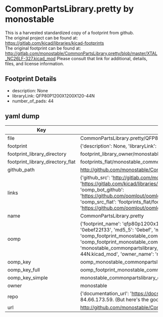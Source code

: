 # CommonPartsLibrary.pretty by monostable  
This is a harvested standardized copy of a footprint from github.  
The original project can be found at:  
https://gitlab.com/kicad/libraries/kicad-footprints  
The original footprint can be found at:
http://gitlab.com/monostable/CommonPartsLibrary.pretty/blob/master/XTAL_NC26LF-327.kicad_mod
Please consult that link for additional, details, files, and license information.  
## Footprint Details
* description: None  
* libraryLink: QFP80P1200X1200X120-44N  
* number_of_pads: 44  
## yaml dump  
| Key | Value |  
| --- | --- |  
| file | CommonPartsLibrary.pretty/QFP80P1200X1200X120-44N.kicad_mod |  
| footprint | {'description': None, 'libraryLink': 'QFP80P1200X1200X120-44N', 'number_of_pads': 44} |  
| footprint_library_directory | footprint_library_owner/monostable_CommonPartsLibrary.pretty |  
| footprint_library_directory_flat | footprints_flat/monostable_commonpartslibrary_qfp80p1200x1200x120_44n/working |  
| github_path | http://github.com/monostable/CommonPartsLibrary.pretty/blob/master/QFP80P1200X1200X120-44N.kicad_mod |  
| links | {'github_src': 'http://gitlab.com/monostable/CommonPartsLibrary.pretty/blob/master/XTAL_NC26LF-327.kicad_mod', 'github_src_repo': 'https://gitlab.com/kicad/libraries/kicad-footprints', 'oomp_bot': 'footprints/monostable_commonpartslibrary_qfp80p1200x1200x120_44n/working', 'oomp_bot_github': 'https://github.com/oomlout/oomlout_oomp_footprint_bot/tree/main/footprints/monostable_commonpartslibrary_qfp80p1200x1200x120_44n/working', 'oomp_src_flat': 'footprints_flat/footprints_flat/monostable_commonpartslibrary_qfp80p1200x1200x120_44n/working', 'oomp_src_flat_github': 'https://github.com/oomlout/oomlout_oomp_footprint_src/tree/main/footprints_flat/monostable_commonpartslibrary_qfp80p1200x1200x120_44n/working'} |  
| name | CommonPartsLibrary.pretty |  
| oomp | {'footprint_name': 'qfp80p1200x1200x120_44n', 'library_name': 'commonpartslibrary', 'md5': '0ebef22f331271eb4c765fbd87da1db4', 'md5_10': '0ebef22f33', 'md5_5': '0ebef', 'md5_6': '0ebef2', 'oomp_key': 'oomp_monostable_commonpartslibrary_qfp80p1200x1200x120_44n', 'oomp_key_extra': 'oomp_footprint_monostable_commonpartslibrary_qfp80p1200x1200x120_44n', 'oomp_key_full': 'oomp_footprint_monostable_commonpartslibrary_qfp80p1200x1200x120_44n_0ebef2', 'oomp_key_simple': 'monostable_commonpartslibrary_qfp80p1200x1200x120_44n', 'original_filename': 'CommonPartsLibrary.pretty/QFP80P1200X1200X120-44N.kicad_mod', 'owner_name': 'monostable'} |  
| oomp_key | oomp_monostable_commonpartslibrary_qfp80p1200x1200x120_44n |  
| oomp_key_full | oomp_footprint_monostable_commonpartslibrary_qfp80p1200x1200x120_44n |  
| oomp_key_simple | monostable_commonpartslibrary_qfp80p1200x1200x120_44n |  
| owner | monostable |  
| repo | {'documentation_url': 'https://docs.github.com/rest/overview/resources-in-the-rest-api#rate-limiting', 'message': "API rate limit exceeded for 84.66.173.59. (But here's the good news: Authenticated requests get a higher rate limit. Check out the documentation for more details.)"} |  
| url | http://github.com/monostable/CommonPartsLibrary.pretty |  

